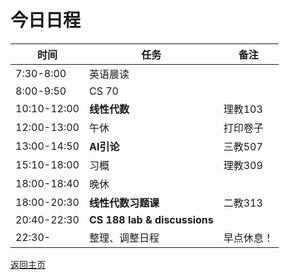 # 今日日程

| 时间        | 任务     | 备注    |
| ----------- | -------- | ------- |
| 7:30-8:00   | 英语晨读 |         |
| 8:00-9:50   | CS 70   |   |
| 10:10-12:00 | **线性代数** | 理教103 |
| 12:00-13:00 | 午休     |打印卷子|
| 13:00-14:50 | **AI引论** | 三教507 |
| 15:10-18:00 | 习概 |理教309|
|18:00-18:40|晚休||
|18:00-20:30| **线性代数习题课** |二教313|
|20:40-22:30| **CS 188 lab & discussions** ||
|22:30-|整理、调整日程|早点休息！|

[返回主页](/public)